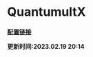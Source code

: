 # QuantumultX

**[配置链接](https://raw.githubusercontent.com/Centralmatrix3/Scripts-Rules/master/General/QuantumultX/QuantumultX.conf)**

**更新时间:2023.02.19 20:14**
